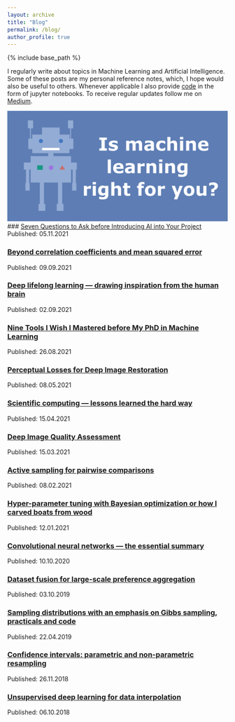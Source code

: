 ```yaml
---
layout: archive
title: "Blog"
permalink: /blog/
author_profile: true
---
```



{% include base_path %}

I regularly write about topics in Machine Learning and Artificial Intelligence. Some of these posts are my personal reference notes, which, I hope would also be useful to others. Whenever applicable I also provide [code](https://github.com/mikhailiuk/medium) in the form of jupyter notebooks. To receive regular updates follow me on [Medium](https://mikhailiuk.medium.com).


![whynotuse](whynotuse.png "title-1") ### [Seven Questions to Ask before Introducing AI into Your Project](https://towardsdatascience.com/seven-questions-to-ask-before-introducing-ai-to-your-project-b969d591c98b)
Published: 05.11.2021

### [Beyond correlation coefficients and mean squared error](https://towardsdatascience.com/beyond-correlation-coefficients-and-mean-squared-error-952bd966cedb)
Published: 09.09.2021

### [Deep lifelong learning — drawing inspiration from the human brain](https://towardsdatascience.com/deep-lifelong-learning-drawing-inspiration-from-the-human-brain-c4518a2f4fb9)
Published: 02.09.2021

### [Nine Tools I Wish I Mastered before My PhD in Machine Learning](https://towardsdatascience.com/nine-tools-i-wish-i-mastered-before-my-phd-in-machine-learning-708c6dcb2fb0)
Published: 26.08.2021

### [Perceptual Losses for Deep Image Restoration](https://towardsdatascience.com/perceptual-losses-for-image-restoration-dd3c9de4113)
Published: 08.05.2021

### [Scientific computing — lessons learned the hard way](https://towardsdatascience.com/scientific-computing-lessons-learned-the-hard-way-db651f8f643a)
Published: 15.04.2021

### [Deep Image Quality Assessment](https://towardsdatascience.com/deep-image-quality-assessment-30ad71641fac)
Published: 15.03.2021

### [Active sampling for pairwise comparisons](https://towardsdatascience.com/active-sampling-for-pairwise-comparisons-476c2dc18231)
Published: 08.02.2021

### [Hyper-parameter tuning with Bayesian optimization or how I carved boats from wood](https://towardsdatascience.com/bayesian-optimization-or-how-i-carved-boats-from-wood-examples-and-code-78b9c79b31e5)
Published: 12.01.2021

### [Convolutional neural networks — the essential summary](https://towardsdatascience.com/cnn-cheat-sheet-the-essential-summary-for-a-quick-start-58820a14d3b4)
Published: 10.10.2020

### [Dataset fusion for large-scale preference aggregation](https://towardsdatascience.com/dataset-fusion-sushi-age-and-image-quality-and-what-the-hell-do-they-have-in-common-814e8dae7cf7)
Published: 03.10.2019

### [Sampling distributions with an emphasis on Gibbs sampling, practicals and code](https://towardsdatascience.com/can-you-do-better-sampling-strategies-with-an-emphasis-on-gibbs-sampling-practicals-and-code-c97730d54ebc)
Published: 22.04.2019

### [Confidence intervals: parametric and non-parametric resampling](https://towardsdatascience.com/a-note-on-parametric-and-non-parametric-bootstrap-resampling-72069b2be228)
Published: 26.11.2018

### [Unsupervised deep learning for data interpolation](https://towardsdatascience.com/unsupervised-learning-for-data-interpolation-e259cf5dc957)
Published: 06.10.2018


